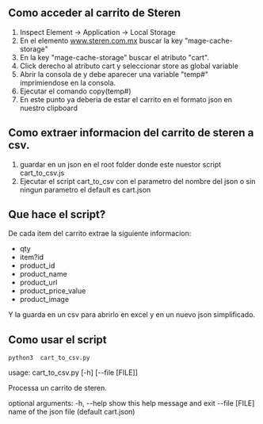 ## Como acceder al carrito de Steren
1. Inspect Element -> Application -> Local Storage
2.  En el elemento www.steren.com.mx buscar la key "mage-cache-storage"
3.  En la key "mage-cache-storage" buscar el atributo "cart".
4.  Click derecho al atributo cart y seleccionar store as global variable
5.  Abrir la consola de y debe aparecer una variable "temp#" imprimiendose en la consola.
6.  Ejecutar el comando copy(temp#)
7.  En este punto ya deberia de estar el carrito en el formato json en nuestro clipboard


## Como extraer informacion del carrito de steren a csv.
1. guardar en un json en el root folder donde este nuestor script cart_to_csv.js
2. Ejecutar el script cart_to_csv con el parametro del nombre del json o sin ningun parametro
el default es cart.json

## Que hace el script?
De cada item del carrito extrae la siguiente informacion:
* qty
* item?id
* product_id
* product_name
* product_url
* product_price_value
* product_image

Y la guarda en un csv para abrirlo en excel y en un nuevo json simplificado.


## Como usar el script
 ```
python3  cart_to_csv.py 
```
usage: cart_to_csv.py [-h] [--file [FILE]]

Processa un carrito de steren.

optional arguments:
  -h, --help     show this help message and exit
  --file [FILE]  name of the json file (default cart.json)
